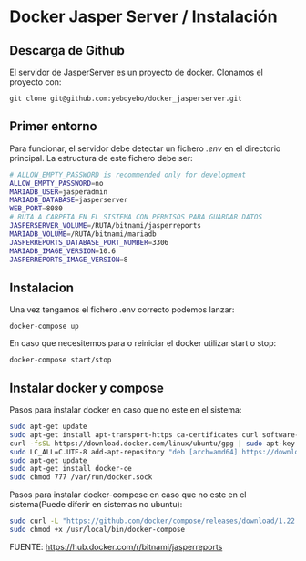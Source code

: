 # Docker Jasper Server / Instalación

## Descarga de Github

El servidor de JasperServer es un proyecto de docker. Clonamos el proyecto con:

```console
git clone git@github.com:yeboyebo/docker_jasperserver.git
```

## Primer entorno

Para funcionar, el servidor debe detectar un fichero _.env_ en el directorio principal. La estructura de este fichero debe ser:

```sh
# ALLOW_EMPTY_PASSWORD is recommended only for development
ALLOW_EMPTY_PASSWORD=no
MARIADB_USER=jasperadmin
MARIADB_DATABASE=jasperserver
WEB_PORT=8080
# RUTA A CARPETA EN EL SISTEMA CON PERMISOS PARA GUARDAR DATOS 
JASPERSERVER_VOLUME=/RUTA/bitnami/jasperreports
MARIADB_VOLUME=/RUTA/bitnami/mariadb
JASPERREPORTS_DATABASE_PORT_NUMBER=3306
MARIADB_IMAGE_VERSION=10.6
JASPERREPORTS_IMAGE_VERSION=8
```

## Instalacion

Una vez tengamos el fichero .env correcto podemos lanzar:

```console
docker-compose up
```

En caso que necesitemos para o reiniciar el docker utilizar start o stop:

```console
docker-compose start/stop
```


## Instalar docker y compose

Pasos para instalar docker en caso que no este en el sistema:

```sh
sudo apt-get update
sudo apt-get install apt-transport-https ca-certificates curl software-properties-common
curl -fsSL https://download.docker.com/linux/ubuntu/gpg | sudo apt-key add -
sudo LC_ALL=C.UTF-8 add-apt-repository "deb [arch=amd64] https://download.docker.com/linux/ubuntu $(lsb_release -cs) stable"
sudo apt-get update
sudo apt-get install docker-ce
sudo chmod 777 /var/run/docker.sock
```

Pasos para instalar docker-compose en caso que no este en el sistema(Puede diferir en sistemas no ubuntu):

```sh
sudo curl -L "https://github.com/docker/compose/releases/download/1.22.0/docker-compose-$(uname -s)-$(uname -m)" -o /usr/local/bin/docker-compose
sudo chmod +x /usr/local/bin/docker-compose
```

FUENTE:
https://hub.docker.com/r/bitnami/jasperreports